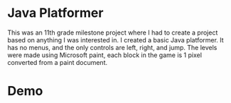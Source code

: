 # Java Platformer

This was an 11th grade milestone project where I had to create a project based on anything I was interested in. I created a basic Java platformer. It has no menus, and the only controls are left, right, and jump. The levels were made using Microsoft paint, each block in the game is 1 pixel converted from a paint document.

# Demo
